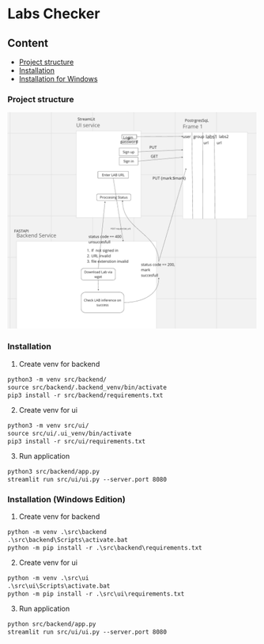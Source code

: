 # Labs Checker
## Content
- [Project structure](#project-structure)
- [Installation](#installation)
- [Installation for Windows](#installation-windows-edition)

### Project structure

![Alt text](assets/image.png)

### Installation
1. Create venv for backend
```
python3 -m venv src/backend/
source src/backend/.backend_venv/bin/activate 
pip3 install -r src/backend/requirements.txt
```
2. Create venv for ui
```
python3 -m venv src/ui/
source src/ui/.ui_venv/bin/activate
pip3 install -r src/ui/requirements.txt
```
3. Run application
```
python3 src/backend/app.py
streamlit run src/ui/ui.py --server.port 8080

```
### Installation (Windows Edition)
1. Create venv for backend
```
python -m venv .\src\backend
.\src\backend\Scripts\activate.bat
python -m pip install -r .\src\backend\requirements.txt
```
2. Create venv for ui
```
python -m venv .\src\ui
.\src\ui\Scripts\activate.bat
python -m pip install -r .\src\ui\requirements.txt
```
3. Run application
```
python src/backend/app.py
streamlit run src/ui/ui.py --server.port 8080
```
